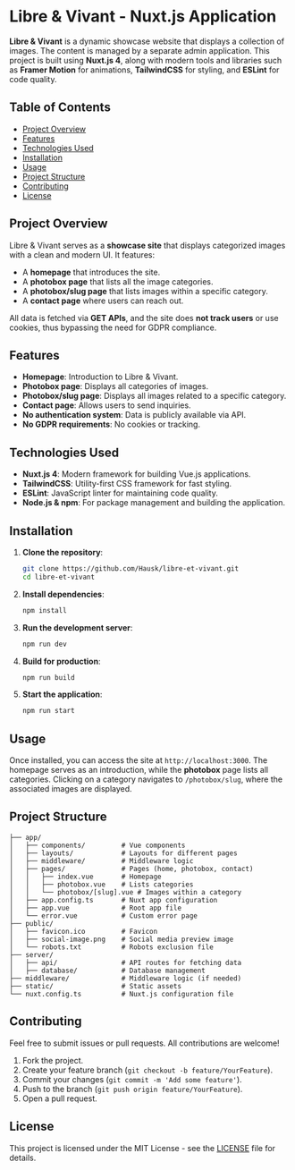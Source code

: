 # Libre & Vivant - Nuxt.js Application

**Libre & Vivant** is a dynamic showcase website that displays a collection of images. The content is managed by a separate admin application. This project is built using **Nuxt.js 4**, along with modern tools and libraries such as **Framer Motion** for animations, **TailwindCSS** for styling, and **ESLint** for code quality.

## Table of Contents
- [Project Overview](#project-overview)
- [Features](#features)
- [Technologies Used](#technologies-used)
- [Installation](#installation)
- [Usage](#usage)
- [Project Structure](#project-structure)
- [Contributing](#contributing)
- [License](#license)

## Project Overview
Libre & Vivant serves as a **showcase site** that displays categorized images with a clean and modern UI. It features:
- A **homepage** that introduces the site.
- A **photobox page** that lists all the image categories.
- A **photobox/slug page** that lists images within a specific category.
- A **contact page** where users can reach out.

All data is fetched via **GET APIs**, and the site does **not track users** or use cookies, thus bypassing the need for GDPR compliance.

## Features
- **Homepage**: Introduction to Libre & Vivant.
- **Photobox page**: Displays all categories of images.
- **Photobox/slug page**: Displays all images related to a specific category.
- **Contact page**: Allows users to send inquiries.
- **No authentication system**: Data is publicly available via API.
- **No GDPR requirements**: No cookies or tracking.

## Technologies Used
- **Nuxt.js 4**: Modern framework for building Vue.js applications.
- **TailwindCSS**: Utility-first CSS framework for fast styling.
- **ESLint**: JavaScript linter for maintaining code quality.
- **Node.js & npm**: For package management and building the application.

## Installation

1. **Clone the repository**:
   ```bash
   git clone https://github.com/Hausk/libre-et-vivant.git
   cd libre-et-vivant
   ```

2. **Install dependencies**:
   ```bash
   npm install
   ```

3. **Run the development server**:
   ```bash
   npm run dev
   ```

4. **Build for production**:
   ```bash
   npm run build
   ```

5. **Start the application**:
   ```bash
   npm run start
   ```

## Usage
Once installed, you can access the site at `http://localhost:3000`. The homepage serves as an introduction, while the **photobox** page lists all categories. Clicking on a category navigates to `/photobox/slug`, where the associated images are displayed.

## Project Structure

```
├── app/
│   ├── components/         # Vue components
│   ├── layouts/            # Layouts for different pages
│   ├── middleware/         # Middleware logic
│   ├── pages/              # Pages (home, photobox, contact)
│   │   ├── index.vue       # Homepage
│   │   ├── photobox.vue    # Lists categories
│   │   └── photobox/[slug].vue # Images within a category
│   ├── app.config.ts       # Nuxt app configuration
│   ├── app.vue             # Root app file
│   └── error.vue           # Custom error page
├── public/
│   ├── favicon.ico         # Favicon
│   ├── social-image.png    # Social media preview image
│   └── robots.txt          # Robots exclusion file
├── server/
│   ├── api/                # API routes for fetching data
│   ├── database/           # Database management
├── middleware/             # Middleware logic (if needed)
├── static/                 # Static assets
└── nuxt.config.ts          # Nuxt.js configuration file
```

## Contributing
Feel free to submit issues or pull requests. All contributions are welcome!

1. Fork the project.
2. Create your feature branch (`git checkout -b feature/YourFeature`).
3. Commit your changes (`git commit -m 'Add some feature'`).
4. Push to the branch (`git push origin feature/YourFeature`).
5. Open a pull request.

## License
This project is licensed under the MIT License - see the [LICENSE](LICENSE) file for details.
